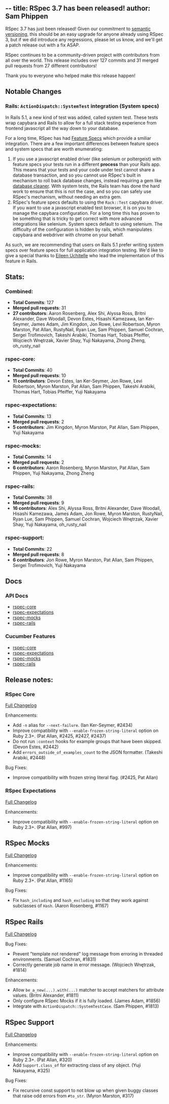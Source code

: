 --
title: RSpec 3.7 has been released!
author: Sam Phippen
---

RSpec 3.7 has just been released! Given our commitment to
[semantic versioning](http://semver.org/), this should be an easy
upgrade for anyone already using RSpec 3, but if we did introduce
any regressions, please let us know, and we'll get a patch release
out with a fix ASAP.

RSpec continues to be a community-driven project with contributors
from all over the world. This release includes over 127 commits and 31
merged pull requests from 27 different contributors!

Thank you to everyone who helped make this release happen!

## Notable Changes

### Rails: `ActionDispatch::SystemTest` integration (System specs)

In Rails 5.1, a new kind of test was added, called system test. These tests wrap
capybara and Rails to allow for a full stack testing experience from frontend
javascript all the way down to your database.

For a long time, RSpec has had [Feature Specs](https://relishapp.com/rspec/rspec-rails/docs/feature-specs/feature-spec)
which provide a smiliar integration. There are a few important differences
between feature specs and system specs that are worth enumerating:

1. If you use a javascript enabled driver (like selenium or poltergeist) with
   feature specs your tests run in a different **process** than your Rails app.
   This means that your tests and your code under test cannot share a database
   transaction, and so you cannot use RSpec's built in mechanism to roll back
   database changes, instead requiring a gem like [database
   cleaner](https://github.com/DatabaseCleaner/database_cleaner). With system
   tests, the Rails team has done the hard work to ensure that this is not the
   case, and so you can safely use RSpec's mechanism, without needing an extra
   gem.
2. RSpec's feature specs defaults to using the `Rack::Test` capybara driver. If
   you want to use a javascript enabled test browser, it is on you to manage the
   capybara configuration. For a long time this has proven to be something that
   is tricky to get correct with more advanced integrations like selenium.
   System specs default to using selenium. The difficulty of the configuration
   is hidden by rails, which manipulates capybara and webdriver with chrome on
   your behalf.

As such, we are recommending that users on Rails 5.1 prefer writing system specs
over feature specs for full application integration testing. We'd like to give a
special thanks to [Eileen Uchitelle](https://twitter.com/eileencodes) who lead
the implementation of this feature in Rails.

## Stats:

### Combined:

* **Total Commits**: 127
* **Merged pull requests**: 31
* **27 contributors**: Aaron Rosenberg, Alex Shi, Alyssa Ross, Britni Alexander, Dave Woodall, Devon Estes, Hisashi Kamezawa, Ian Ker-Seymer, James Adam, Jim Kingdon, Jon Rowe, Levi Robertson, Myron Marston, Pat Allan, RustyNail, Ryan Lue, Sam Phippen, Samuel Cochran, Sergei Trofimovich, Takeshi Arabiki, Thomas Hart, Tobias Pfeiffer, Wojciech Wnętrzak, Xavier Shay, Yuji Nakayama, Zhong Zheng, oh_rusty_nail

### rspec-core:

* **Total Commits**: 40
* **Merged pull requests**: 10
* **11 contributors**: Devon Estes, Ian Ker-Seymer, Jon Rowe, Levi Robertson, Myron Marston, Pat Allan, Sam Phippen, Takeshi Arabiki, Thomas Hart, Tobias Pfeiffer, Yuji Nakayama

### rspec-expectations:

* **Total Commits**: 13
* **Merged pull requests**: 2
* **5 contributors**: Jim Kingdon, Myron Marston, Pat Allan, Sam Phippen, Yuji Nakayama

### rspec-mocks:

* **Total Commits**: 14
* **Merged pull requests**: 2
* **6 contributors**: Aaron Rosenberg, Myron Marston, Pat Allan, Sam Phippen, Yuji Nakayama, Zhong Zheng

### rspec-rails:

* **Total Commits**: 38
* **Merged pull requests**: 9
* **16 contributors**: Alex Shi, Alyssa Ross, Britni Alexander, Dave Woodall, Hisashi Kamezawa, James Adam, Jon Rowe, Myron Marston, RustyNail, Ryan Lue, Sam Phippen, Samuel Cochran, Wojciech Wnętrzak, Xavier Shay, Yuji Nakayama, oh_rusty_nail

### rspec-support:

* **Total Commits**: 22
* **Merged pull requests**: 8
* **6 contributors**: Jon Rowe, Myron Marston, Pat Allan, Sam Phippen, Sergei Trofimovich, Yuji Nakayama

## Docs

### API Docs

* [rspec-core](/documentation/3.7/rspec-core/)
* [rspec-expectations](/documentation/3.7/rspec-expectations/)
* [rspec-mocks](/documentation/3.7/rspec-mocks/)
* [rspec-rails](/documentation/3.7/rspec-rails/)

### Cucumber Features

* [rspec-core](http://relishapp.com/rspec/rspec-core)
* [rspec-expectations](http://relishapp.com/rspec/rspec-expectations)
* [rspec-mocks](http://relishapp.com/rspec/rspec-mocks)
* [rspec-rails](http://relishapp.com/rspec/rspec-rails)

## Release notes:

### RSpec Core
[Full Changelog](http://github.com/rspec/rspec-core/compare/v3.6.0...v3.7.0)

Enhancements:

* Add `-n` alias for `--next-failure`. (Ian Ker-Seymer, #2434)
* Improve compatibility with `--enable-frozen-string-literal` option
  on Ruby 2.3+. (Pat Allan, #2425, #2427, #2437)
* Do not run `:context` hooks for example groups that have been skipped.
  (Devon Estes, #2442)
* Add `errors_outside_of_examples_count` to the JSON formatter.
  (Takeshi Arabiki, #2448)

Bug Fixes:

* Improve compatibility with frozen string literal flag. (#2425, Pat Allan)

### RSpec Expectations
[Full Changelog](http://github.com/rspec/rspec-expectations/compare/v3.6.0...v3.7.0)

Enhancements:

* Improve compatibility with `--enable-frozen-string-literal` option
  on Ruby 2.3+. (Pat Allan, #997)

## RSpec Mocks
[Full Changelog](http://github.com/rspec/rspec-mocks/compare/v3.6.0...v3.7.0)

Enhancements:

* Improve compatibility with `--enable-frozen-string-literal` option
  on Ruby 2.3+. (Pat Allan, #1165)

Bug Fixes:

* Fix `hash_including` and `hash_excluding` so that they work against
  subclasses of `Hash`. (Aaron Rosenberg, #1167)

## RSpec Rails
[Full Changelog](http://github.com/rspec/rspec-rails/compare/v3.6.0...v3.7.0)

Bug Fixes:

* Prevent "template not rendered" log message from erroring in threaded
  environments. (Samuel Cochran, #1831)
* Correctly generate job name in error message. (Wojciech Wnętrzak, #1814)

Enhancements:

* Allow `be_a_new(...).with(...)` matcher to accept matchers for
  attribute values. (Britni Alexander, #1811)
* Only configure RSpec Mocks if it is fully loaded. (James Adam, #1856)
* Integrate with `ActionDispatch::SystemTestCase`. (Sam Phippen, #1813)

## RSpec Support
[Full Changelog](http://github.com/rspec/rspec-support/compare/v3.6.0...v3.7.0)

Enhancements:

* Improve compatibility with `--enable-frozen-string-literal` option
  on Ruby 2.3+. (Pat Allan, #320)
* Add `Support.class_of` for extracting class of any object.
  (Yuji Nakayama, #325)

Bug Fixes:

* Fix recursive const support to not blow up when given buggy classes
  that raise odd errors from `#to_str`. (Myron Marston, #317)

